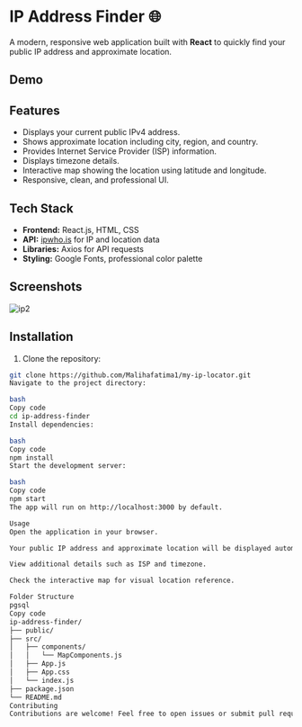 # IP Address Finder 🌐

A modern, responsive web application built with **React** to quickly find your public IP address and approximate location.

## Demo



## Features

- Displays your current public IPv4 address.
- Shows approximate location including city, region, and country.
- Provides Internet Service Provider (ISP) information.
- Displays timezone details.
- Interactive map showing the location using latitude and longitude.
- Responsive, clean, and professional UI.

## Tech Stack

- **Frontend:** React.js, HTML, CSS
- **API:** [ipwho.is](https://ipwho.is/) for IP and location data
- **Libraries:** Axios for API requests
- **Styling:** Google Fonts, professional color palette

## Screenshots

![ip2](https://github.com/user-attachments/assets/47f6d8e6-24b5-468d-a712-1b21dba9870a)


## Installation

1. Clone the repository:
```bash
git clone https://github.com/Malihafatima1/my-ip-locator.git
Navigate to the project directory:

bash
Copy code
cd ip-address-finder
Install dependencies:

bash
Copy code
npm install
Start the development server:

bash
Copy code
npm start
The app will run on http://localhost:3000 by default.

Usage
Open the application in your browser.

Your public IP address and approximate location will be displayed automatically.

View additional details such as ISP and timezone.

Check the interactive map for visual location reference.

Folder Structure
pgsql
Copy code
ip-address-finder/
├── public/
├── src/
│   ├── components/
│   │   └── MapComponents.js
│   ├── App.js
│   ├── App.css
│   └── index.js
├── package.json
└── README.md
Contributing
Contributions are welcome! Feel free to open issues or submit pull requests.
